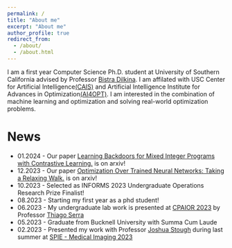 ```yaml
---
permalink: /
title: "About me"
excerpt: "About me"
author_profile: true
redirect_from: 
  - /about/
  - /about.html
---
```


I am a first year Computer Science Ph.D. student at University of Southern California advised by Professor [Bistra Dilkina](https://viterbi.usc.edu/directory/faculty/Dilkina/Bistra). I am affilated with USC Center for Artificial Intelligence[(CAIS)](https://cais.usc.edu/) and Artificial Intelligence Institute for Advances in Optimization[(AI4OPT)](https://www.ai4opt.org/). I am interested in the combination of machine learning and optimization and solving real-world optimization problems.

News
======
* 01.2024 - Our paper [Learning Backdoors for Mixed Integer Programs with Contrastive Learning.](https://arxiv.org/abs/2401.10467) is on arxiv!
* 12.2023 - Our paper [Optimization Over Trained Neural Networks: Taking a Relaxing Walk.](https://arxiv.org/abs/2401.03451) is on arxiv!
* 10.2023 - Selected as INFORMS 2023 Undergraduate Operations Research Prize Finalist!
* 08.2023 - Starting my first year as a phd student!
* 06.2023 - My undergraduate lab work is presented at [CPAIOR 2023](https://sites.google.com/view/cpaior2023) by Professor [Thiago Serra](https://thiagoserra.com/)
* 05.2023 - Graduate from Bucknell University with Summa Cum Laude
* 02.2023 - Presented my work with Professor [Joshua Stough](http://eg.bucknell.edu/~jvs008/) during last summer at [SPIE - Medical Imaging 2023](https://spie.org/conferences-and-exhibitions/medical-imaging?SSO=1)
